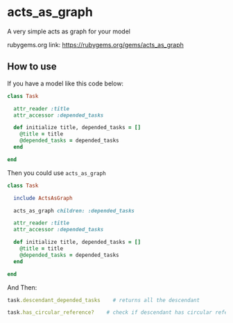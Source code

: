 # acts_as_graph

A very simple acts as graph for your model

rubygems.org link: https://rubygems.org/gems/acts_as_graph

## How to use

If you have a model like this code below:

```ruby
class Task

  attr_reader :title
  attr_accessor :depended_tasks

  def initialize title, depended_tasks = []
    @title = title
    @depended_tasks = depended_tasks
  end

end
```

Then you could use `acts_as_graph`

```ruby
class Task

  include ActsAsGraph

  acts_as_graph children: :depended_tasks

  attr_reader :title
  attr_accessor :depended_tasks

  def initialize title, depended_tasks = []
    @title = title
    @depended_tasks = depended_tasks
  end

end
```

And Then:

```ruby
task.descendant_depended_tasks    # returns all the descendant

task.has_circular_reference?    # check if descendant has circular reference
```
